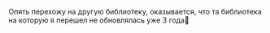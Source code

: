 Опять перехожу на другую библиотеку, оказывается, что та библиотека на которую я перешел не обновлялась уже 3 года🤯